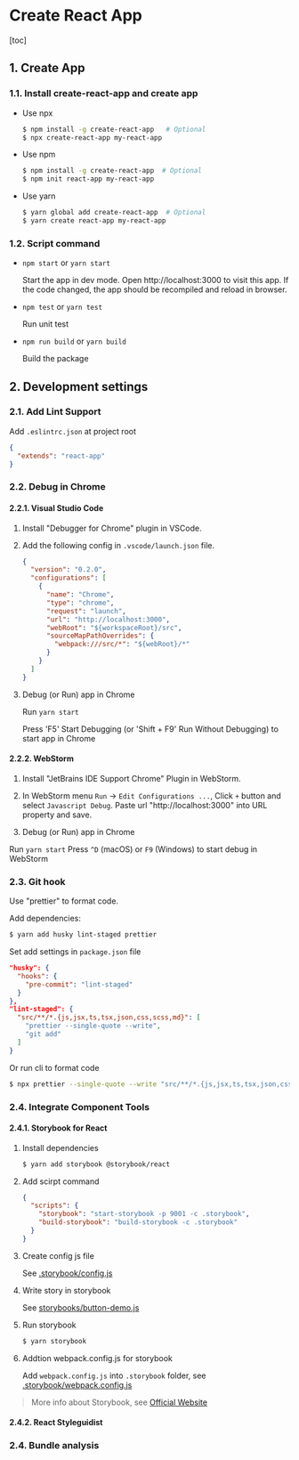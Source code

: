 # Create React App

[toc]

## 1. Create App

### 1.1. Install create-react-app and create app

- Use npx

  ```bash
  $ npm install -g create-react-app   # Optional
  $ npx create-react-app my-react-app
  ```

- Use npm

  ```bash
  $ npm install -g create-react-app  # Optional
  $ npm init react-app my-react-app
  ``` 

- Use yarn

  ```bash
  $ yarn global add create-react-app  # Optional
  $ yarn create react-app my-react-app
  ```

### 1.2. Script command

- `npm start` or `yarn start`

  Start the app in dev mode. Open http://localhost:3000 to visit this app.
  If the code changed, the app should be recompiled and reload in browser.

- `npm test` or `yarn test`

  Run unit test

- `npm run build` or `yarn build`

  Build the package


## 2. Development settings

### 2.1. Add Lint Support

Add `.eslintrc.json` at project root

```json
{
  "extends": "react-app"
}
```

### 2.2. Debug in Chrome

#### 2.2.1. Visual Studio Code

1. Install "Debugger for Chrome" plugin in VSCode.

2. Add the following config in `.vscode/launch.json` file.

    ```json
    {
      "version": "0.2.0",
      "configurations": [
        {
          "name": "Chrome",
          "type": "chrome",
          "request": "launch",
          "url": "http://localhost:3000",
          "webRoot": "${workspaceRoot}/src",
          "sourceMapPathOverrides": {
            "webpack:///src/*": "${webRoot}/*"
          }
        }
      ]
    }
    ```
    
3. Debug (or Run) app in Chrome

    Run `yarn start`

    Press 'F5' Start Debugging (or 'Shift + F9' Run Without Debugging) to start app in Chrome

#### 2.2.2. WebStorm

1. Install "JetBrains IDE Support Chrome" Plugin in WebStorm.

2. In WebStorm menu `Run` -> `Edit Configurations ...`, Click `+` button and select `Javascript Debug`. Paste url "http://localhost:3000" into URL property and save.

3. Debug (or Run) app in Chrome

  Run `yarn start`
  Press `^D` (macOS) or `F9` (Windows) to start debug in WebStorm

### 2.3. Git hook

Use "prettier" to format code.

Add dependencies:

```bash
$ yarn add husky lint-staged prettier
```

Set add settings in `package.json` file

```json
"husky": {
  "hooks": {
    "pre-commit": "lint-staged"
  }
},
"lint-staged": {
  "src/**/*.{js,jsx,ts,tsx,json,css,scss,md}": [
    "prettier --single-quote --write",
    "git add"
  ]
}
```

Or run cli to format code

```bash
$ npx prettier --single-quote --write "src/**/*.{js,jsx,ts,tsx,json,css,scss,md}"
```

### 2.4. Integrate Component Tools

#### 2.4.1. Storybook for React

1. Install dependencies

    ```bash
    $ yarn add storybook @storybook/react
    ```

2. Add scirpt command

    ```json
    {
      "scripts": {
        "storybook": "start-storybook -p 9001 -c .storybook",
        "build-storybook": "build-storybook -c .storybook"
      }
    }
    ```

3. Create config js file

    See [.storybook/config.js](../.storybook/config.js)

4. Write story in storybook

    See [storybooks/button-demo.js](../storybooks/button-demo.js)

5. Run storybook

    ```bash
    $ yarn storybook
    ```

6. Addtion webpack.config.js for storybook

    Add `webpack.config.js` into `.storybook` folder, see [.storybook/webpack.config.js](../.storybook/webpack.config.js)

> More info about Storybook, see [Official Website](https://storybook.js.org/docs/react/get-started/introduction)

#### 2.4.2. React Styleguidist

### 2.4. Bundle analysis

